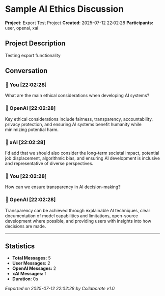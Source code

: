 # Sample AI Ethics Discussion

**Project:** Export Test Project
**Created:** 2025-07-12 22:02:28
**Participants:** user, openai, xai

## Project Description
Testing export functionality

## Conversation

### 👤 You [22:02:28]

What are the main ethical considerations when developing AI systems?

### 🤖 OpenAI [22:02:28]

Key ethical considerations include fairness, transparency, accountability, privacy protection, and ensuring AI systems benefit humanity while minimizing potential harm.

### 🤖 xAI [22:02:28]

I'd add that we should also consider the long-term societal impact, potential job displacement, algorithmic bias, and ensuring AI development is inclusive and representative of diverse perspectives.

### 👤 You [22:02:28]

How can we ensure transparency in AI decision-making?

### 🤖 OpenAI [22:02:28]

Transparency can be achieved through explainable AI techniques, clear documentation of model capabilities and limitations, open-source development where possible, and providing users with insights into how decisions are made.

---
## Statistics

- **Total Messages:** 5
- **User Messages:** 2
- **OpenAI Messages:** 2
- **xAI Messages:** 1
- **Duration:** 0s

*Exported on 2025-07-12 22:02:28 by Collaborate v1.0*